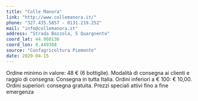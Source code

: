 ```yaml
---
title: "Colle Manora"
link: "http://www.collemanora.it/"
phone: "327.435.5857 - 0131.219.252"
mail: "info@collemanora.it"
address: "Strada Bozzola, 5 Quargnento"
coord_lat: 44.960136
coord_lon: 8.449388
source: "Confagricoltura Piemonte"
date: 2020-04-15
---
```


Ordine minimo in valore: 48 € (6 bottiglie).
Modalità di consegna ai clienti e raggio di consegna: Consegna in tutta Italia. 
Ordini inferiori a € 100: € 10,00. 
Ordini superiori: consegna gratuita.
Prezzi speciali attivi fino a fine emergenza

